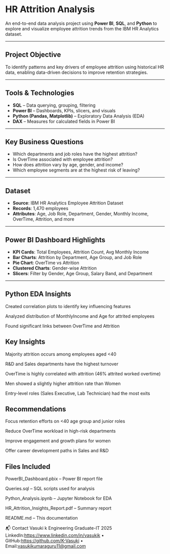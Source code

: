 #  HR Attrition Analysis

An end-to-end data analysis project using **Power BI**, **SQL**, and **Python** to explore and visualize employee attrition trends from the IBM HR Analytics dataset.

---

##  Project Objective

To identify patterns and key drivers of employee attrition using historical HR data, enabling data-driven decisions to improve retention strategies.

---

## Tools & Technologies

- **SQL** – Data querying, grouping, filtering
- **Power BI** – Dashboards, KPIs, slicers, and visuals
- **Python (Pandas, Matplotlib)** – Exploratory Data Analysis (EDA)
- **DAX** – Measures for calculated fields in Power BI

---

## Key Business Questions

- Which departments and job roles have the highest attrition?
- Is OverTime associated with employee attrition?
- How does attrition vary by age, gender, and income?
- Which employee segments are at the highest risk of leaving?

---

##  Dataset

- **Source**: IBM HR Analytics Employee Attrition Dataset  
- **Records**: 1,470 employees  
- **Attributes**: Age, Job Role, Department, Gender, Monthly Income, OverTime, Attrition, and more

---

##  Power BI Dashboard Highlights

- **KPI Cards**: Total Employees, Attrition Count, Avg Monthly Income
- **Bar Charts**: Attrition by Department, Age Group, and Job Role
- **Pie Chart**: OverTime vs Attrition
- **Clustered Charts**: Gender-wise Attrition
- **Slicers**: Filter by Gender, Age Group, Salary Band, and Department

---

## Python EDA Insights
Created correlation plots to identify key influencing features

Analyzed distribution of MonthlyIncome and Age for attrited employees

Found significant links between OverTime and Attrition

## Key Insights
Majority attrition occurs among employees aged <40

R&D and Sales departments have the highest turnover

OverTime is highly correlated with attrition (46% attrited worked overtime)

Men showed a slightly higher attrition rate than Women

Entry-level roles (Sales Executive, Lab Technician) had the most exits

## Recommendations
Focus retention efforts on <40 age group and junior roles

Reduce OverTime workload in high-risk departments

Improve engagement and growth plans for women

Offer career development paths in Sales and R&D

## Files Included
PowerBI_Dashboard.pbix – Power BI report file

Queries.sql – SQL scripts used for analysis

Python_Analysis.ipynb – Jupyter Notebook for EDA

HR_Attrition_Insights_Report.pdf – Summary report

README.md – This documentation

📬 Contact
Vasuki k
Engineering Graduate-IT 2025
LinkedIn:https://www.linkedin.com/in/vasukik • GitHub:https://github.com/K-Vasuki • Email:vasukikumaraguru11@gmail.com
